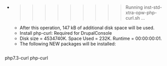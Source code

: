 * >>>>>>>>> Running inst-std-xtra-opw-php-curl.sh ...
  * After this operation, 147 kB of additional disk space will be used.
  * Install php-curl: Required for DrupalConsole
  * Disk size = 4534740K. Space Used = 232K. Runtime = 00:00:00:01.
  * The following NEW packages will be installed:
  ```bash
php7.3-curl php-curl
  ```
